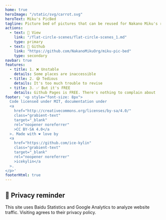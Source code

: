 ```yaml
---
home: true
heroImage: "/static/svg/carrot.svg"
heroText: Miku's PicBed
tagline: Picture bed of pictures that can be reused for Nakano Miku's related projects
actions:
  - text: 🍕 View
    link: "/flat-circle-scenes/flat-circle-scenes_1.md"
    type: primary
  - text: 🍺 Github
    link: "https://github.com/NakanoMikuOrg/miku-pic-bed"
    type: secondary
navbar: true
features:
  - title: 1. ❌ Unstable
    details: Some places are inaccessible
  - title: 2. 😅 Tedious
    details: It's too much trouble to revise
  - title: 3. ✅ But it's FREE
    details: Github Pages is FREE. There's nothing to complain about
footer: '<p style="font-size: 8px">
  Code licensed under MIT, documentation under
  <a
    href="http://creativecommons.org/licenses/by-sa/4.0/"
    class="grabient-text"
    target="_blank"
    rel="noopener noreferrer"
    >CC BY-SA 4.0</a
  >. Made with ❤️️ love by
  <a
    href="https://github.com/ice-kylin"
    class="grabient-text"
    target="_blank"
    rel="noopener noreferrer"
    >icekylin</a
  >.
</p>'
footerHtml: true
---
```


## 🔔 Privacy reminder

This site uses Baidu Statistics and Google Analytics to analyze website traffic. Visiting agrees to their privacy policy.
